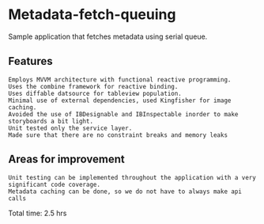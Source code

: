 # Metadata-fetch-queuing
Sample application that fetches metadata using serial queue.

## Features

    Employs MVVM architecture with functional reactive programming.
    Uses the combine framework for reactive binding.
    Uses diffable datsource for tableview population.
    Minimal use of external dependencies, used Kingfisher for image caching.
    Avoided the use of IBDesignable and IBInspectable inorder to make storyboards a bit light.
    Unit tested only the service layer.
    Made sure that there are no constraint breaks and memory leaks

## Areas for improvement

    Unit testing can be implemented throughout the application with a very significant code coverage.
    Metadata caching can be done, so we do not have to always make api calls

Total time: 2.5 hrs
